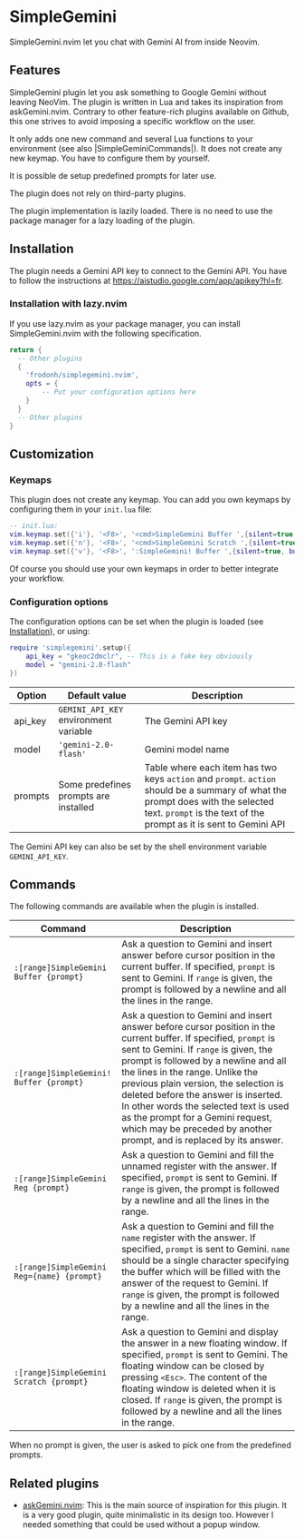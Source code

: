 # SimpleGemini

SimpleGemini.nvim let you chat with Gemini AI from inside Neovim.

## Features
SimpleGemini plugin let you ask something to Google Gemini without leaving NeoVim. The plugin is written in Lua and takes its inspiration from askGemini.nvim. Contrary to other feature-rich plugins available on Github, this one strives to avoid imposing a specific workflow on the user.

It only adds one new command and several Lua functions to your environment (see also |SimpleGeminiCommands|). It does not create any new keymap. You have to configure them by yourself.

It is possible de setup predefined prompts for later use.

The plugin does not rely on third-party plugins.

The plugin implementation is lazily loaded. There is no need to use the package manager for a lazy loading of the plugin.

## Installation

The plugin needs a Gemini API key to connect to the Gemini API. You have to follow the instructions at <https://aistudio.google.com/app/apikey?hl=fr>.

### Installation with lazy.nvim
If you use lazy.nvim as your package manager, you can install SimpleGemini.nvim with the following specification.

```lua
return {
  -- Other plugins
  {
	'frodonh/simplegemini.nvim',
	opts = {
	    -- Put your configuration options here
	}
  }
  -- Other plugins
}
```

## Customization

### Keymaps
This plugin does not create any keymap. You can add you own keymaps by configuring them in your `init.lua` file:
```lua
-- init.lua:
vim.keymap.set({'i'}, '<F8>', '<cmd>SimpleGemini Buffer ',{silent=true, buffer=true, desc='Prompt Gemini and add answer to current buffer'})
vim.keymap.set({'n'}, '<F8>', '<cmd>SimpleGemini Scratch ',{silent=true, buffer=true, desc='Prompt Gemini and display answer in new scratch window'})
vim.keymap.set({'v'}, '<F8>', ':SimpleGemini! Buffer ',{silent=true, buffer=true, desc='Replace current visual selection by Gemini answer after prepending a prompt'})
```

Of course you should use your own keymaps in order to better integrate your workflow.

### Configuration options
The configuration options can be set when the plugin is loaded (see [Installation](#Installation)), or using:

```lua
require 'simplegemini'.setup({
	api_key = "gkeoc2dmclr", -- This is a fake key obviously
	model = "gemini-2.0-flash"
})
```

| Option  | Default value                         | Description        |
|---------|---------------------------------------|--------------------|
| api_key | `GEMINI_API_KEY` environment variable | The Gemini API key |
| model   | `'gemini-2.0-flash'`                  | Gemini model name  |
| prompts | Some predefines prompts are installed | Table where each item has two keys `action` and `prompt`. `action` should be a summary of what the prompt does with the selected text. `prompt` is the text of the prompt as it is sent to Gemini API |

The Gemini API key can also be set by the shell environment variable `GEMINI_API_KEY`.

## Commands
The following commands are available when the plugin is installed.

| Command                  |  Description                                                                     |
|--------------------------|----------------------------------------------------------------------------------|
| `:[range]SimpleGemini Buffer {prompt}` | Ask a question to Gemini and insert answer before cursor position in the current buffer. If specified, `prompt` is sent to Gemini. If `range` is given, the prompt is followed by a newline and all the lines in the range. |
| `:[range]SimpleGemini! Buffer {prompt}` | Ask a question to Gemini and insert answer before cursor position in the current buffer. If specified, `prompt` is sent to Gemini. If `range` is given, the prompt is followed by a newline and all the lines in the range. Unlike the previous plain version, the selection is deleted before the answer is inserted. In other words the selected text is used as the prompt for a Gemini request, which may be preceded by another prompt, and is replaced by its answer. |
| `:[range]SimpleGemini Reg {prompt}` | Ask a question to Gemini and fill the unnamed register with the answer. If specified, `prompt` is sent to Gemini. If `range` is given, the prompt is followed by a newline and all the lines in the range. |
| `:[range]SimpleGemini Reg={name} {prompt}` | Ask a question to Gemini and fill the `name` register with the answer. If specified, `prompt` is sent to Gemini. `name` should be a single character specifying the buffer which will be filled with the answer of the request to Gemini. If `range` is given, the prompt is followed by a newline and all the lines in the range. |
| `:[range]SimpleGemini Scratch {prompt}` | Ask a question to Gemini and display the answer in a new floating window. If specified, `prompt` is sent to Gemini. The floating window can be closed by pressing `<Esc>`. The content of the floating window is deleted when it is closed. If `range` is given, the prompt is followed by a newline and all the lines in the range. |


When no prompt is given, the user is asked to pick one from the predefined prompts.

## Related plugins
- [askGemini.nvim](https://github.com/agusnt/askGemini.nvim): This is the main source of inspiration for this plugin. It is a very good plugin, quite minimalistic in its design too. However I needed something that could be used without a popup window.
